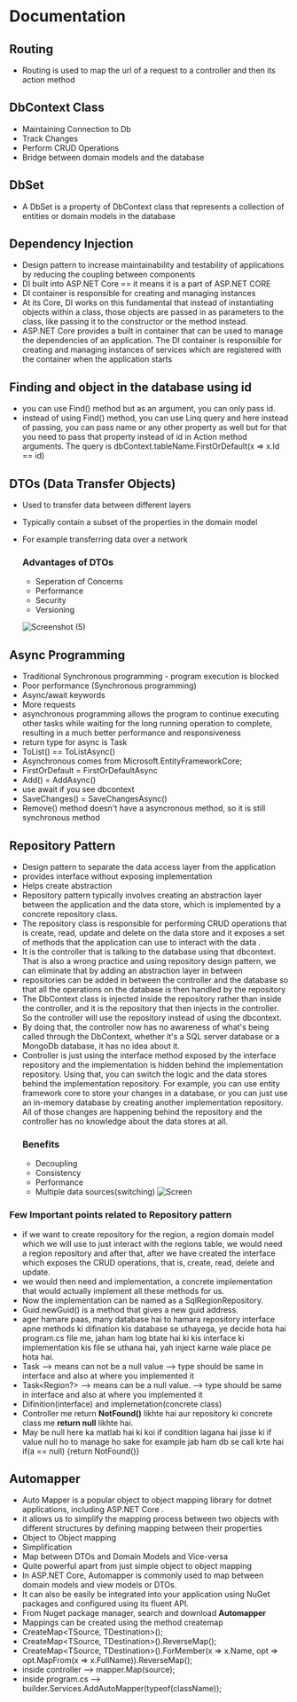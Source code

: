 # Documentation

## Routing
- Routing is used to map the url of a request to a controller and then its action method

## DbContext Class
- Maintaining Connection to Db
- Track Changes
- Perform CRUD Operations
- Bridge between domain models and the database
 
## DbSet
- A DbSet is a property of DbContext class that represents a collection of entities or domain models in the database

## Dependency Injection
- Design pattern to increase maintainability and testability of applications by reducing the coupling between components
- DI built into ASP.NET Core == it means it is a part of ASP.NET CORE
- DI container is responsible for creating and managing instances
- At its Core, DI works on this fundamental that instead of instantiating objects within a class, those objects are passed in as parameters to the class, like passing it to the constructor or the method instead.
- ASP.NET Core provides a built in container that can be used to manage the dependencies of an application. The DI container is responsible for creating and managing instances of services which are registered with the container when the application starts

## Finding and object in the database using id
- you can use Find() method but as an argument, you can only pass id.
- instead of using Find() method, you can use Linq query and here instead of passing, you can pass name or any other property as well but for that you need to pass that property instead of id in Action method arguments. The query is dbContext.tableName.FirstOrDefault(x => x.Id == id)

## DTOs (Data Transfer Objects)
- Used to transfer data between different layers
- Typically contain a subset of the properties in the domain model
- For example transferring data over a network
  ### Advantages of DTOs
  - Seperation of Concerns
  - Performance
  - Security
  - Versioning
    
   ![Screenshot (5)](https://github.com/user-attachments/assets/1146a394-a06c-4604-9213-52068314d963)

## Async Programming
- Traditional Synchronous programming - program execution is blocked
- Poor performance (Synchronous programming)
- Async/await keywords
- More requests
- asynchronous programming allows the program to continue executing other tasks while waiting for the long running operation to complete, resulting in a much better performance and responsiveness
- return type for async is Task<IActionResult>
- ToList() == ToListAsync()
- Asynchronous comes from Microsoft.EntityFrameworkCore;
- FirstOrDefault = FirstOrDefaultAsync
- Add() = AddAsync()
- use await if you see dbcontext
- SaveChanges() = SaveChangesAsync()
- Remove() method doesn't have a asyncronous method, so it is still synchronous method

## Repository Pattern
- Design pattern to separate the data access layer from the application
- provides interface without exposing implementation
- Helps create abstraction
- Repository pattern typically involves creating an abstraction layer between the application and the data store, which is implemented by a concrete repository class.
- The repository class is responsible for performing CRUD operations that is create, read, update and delete on the data store and it exposes a set of methods that the application can use to interact with the data .
- It is the controller that is talking to the database using that dbcontext. That is also a wrong practice and using repository design pattern, we can eliminate that by adding an abstraction layer in between
- repositories can be added in between the controller and the database so that all the operations on the database is then handled by the repository
- The DbContext class is injected inside the repository rather than inside the controller, and it is the repository that then injects in the controller. So the controller will use the repository instead of using the dbcontext.
- By doing that, the controller now has no awareness of what's being called through the DbContext, whether it's a SQL server database or a MongoDb database, it has no idea about it.
- Controller is just using the interface method exposed by the interface repository and the implementation is hidden behind the implementation repository. Using that, you can switch the logic and the data stores behind the implementation repository. For example, you can use entity framework core to store your changes in a database, or you can just use an in-memory database by creating another implementation repository. All of those changes are happening behind the repository and the controller has no knowledge about the data stores at all.
  ### Benefits
  - Decoupling
  - Consistency
  - Performance
  - Multiple data sources(switching)
  ![Screen](https://github.com/user-attachments/assets/36c3b435-0ece-42a2-9e88-82a42b1b1b80)
 ### Few Important points related to Repository pattern
 - if we want to create repository for the region, a region domain model which we will use to just interact with the regions table, we would need a region repository and after that, after we have created the interface which exposes the CRUD operations, that is, create, read, delete and update.
 - we would then need and implementation, a concrete implementation that would actually implement all these methods for us.
 - Now the implementation can be named as a SqlRegionRepository.
 - Guid.newGuid() is a method that gives a new guid address.
 - ager hamare paas, many database hai to hamara repository interface apne methods ki difination kis database se uthayega, ye decide hota hai program.cs file me, jahan ham log btate hai ki kis interface ki implementation kis file se uthana hai, yah inject karne wale place pe hota hai.
 - Task<Region> --> means can not be a null value --> type should be same in interface and also at where you implemented it
 - Task<Region?> --> means can be a null value.  --> type should be same in interface and also at where you implemented it
 - Difinition(interface) and implemetation(concrete class)
 - Controller me return **NotFound()** likhte hai aur repository ki concrete class me **return null** likhte hai.
 - May be null here ka matlab hai ki koi if condition lagana hai jisse ki if value null ho to manage ho sake for example jab ham db se call krte hai if(a == null) {return NotFound()}

## Automapper
- Auto Mapper is a popular object to object mapping library for dotnet applications, including ASP.NET Core .
- it allows us to simplify the mapping process between two objects with different structures by defining mapping between their properties
- Object to Object mapping
- Simplification
- Map between DTOs and Domain Models and Vice-versa
- Quite powerful apart from just simple object to object mapping
- In ASP.NET Core, Automapper is commonly used to map between domain models and view models or DTOs.
- It can also be easily be integrated into your application using NuGet packages and configured using its fluent API.
- From Nuget package manager, search and download **Automapper**
- Mappings can be created using the method createmap
- CreateMap<TSource, TDestination>();
- CreateMap<TSource, TDestination>().ReverseMap();
- CreateMap<TSource, TDestination>().ForMember(x => x.Name, opt => opt.MapFrom(x => x.FullName)).ReverseMap();
- inside controller --> mapper.Map<DestinationType>(source);
- inside program.cs --> builder.Services.AddAutoMapper(typeof(className));

